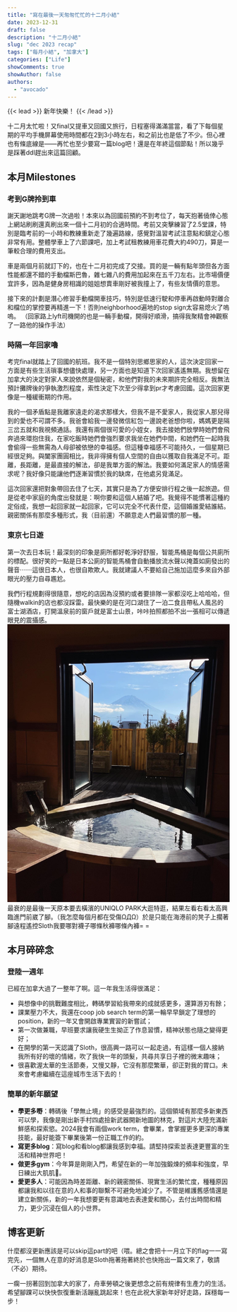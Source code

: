 ```yaml
---
title: "寫在最後一天匆匆忙忙的十二月小結"
date: 2023-12-31
draft: false
description: "十二月小結"
slug: "dec 2023 recap"
tags: ["每月小結", "加拿大"]
categories: ["Life"]
showComments: true
showAuthor: false
authors:
  - "avocado"
---
```

{{< lead >}}
新年快樂！
{{< /lead >}}

十二月太忙啦！又final又提車又回國又旅行，日程塞得滿滿當當，看了下每個星期的平均手機屏幕使用時間都在2到3小時左右，和之前比也是低了不少。但心裡也有條底線是——再忙也至少要寫一篇blog吧！還是在年終這個節點！所以幾乎是踩著ddl趕出來這篇回顧。
## 本月Milestones
### 考到G牌拎到車
謝天謝地跳考G牌一次過啦！本來以為回國前預約不到考位了，每天抱著僥倖心態上網站刷刷還真刷出來一個十二月初的合適時間。考前又突擊練習了2.5堂課，特別是臨考前的一小時和教練重新走了幾遍路線，感覺對溫習考試注意點和鎮定心態非常有用。整體學車上了六節課吧，加上考試租教練用車花費大約490刀，算是一筆較合理的費用支出。

車是兩個月前就訂下的，也在十二月初完成了交接。買的是一輛有點年頭但各方面性能都還不錯的手動檔斯巴魯，雜七雜八的費用加起來在五千刀左右。比市場價便宜許多，因為是健身房相識的姐姐想賣車剛好被我撞上了，有些友情價的意思。

接下來的計劃是潛心修習手動檔開車技巧，特別是低速行駛和停車再啟動時對離合和檔位的掌控要再精進一下！否則neighborhood遍地的stop sign太容易熄火了嗚嗚。
（回家路上lyft司機開的也是一輛手動檔，開得好順滑，搞得我聚精會神觀察了一路他的操作手法）
### 時隔一年回家嚕
考完final就踏上了回國的航班。我不是一個特別思鄉思家的人，這次決定回家一方面是有些生活瑣事想儘快處理，另一方面也是知道下次回家遙遙無期。我想留在加拿大的決定對家人來說依然是個秘密，和他們對我的未來期許完全相反。我無法預計攤牌後的爭執激烈程度，索性決定下次至少得拿到pr才考慮回國。這次回家更像是一種緩衝期的作用。

我的一個矛盾點是我離家遠走的渴求那樣大，但我不是不愛家人，我從家人那兒得到的愛也不可謂不多。我爸會給我一邊發微信紅包一邊說老爸想你啦，媽媽更是隔三岔五就和我視頻通話。我還有兩個很可愛的小姪女，我去接她們放學時她們會飛奔過來環抱住我，在家吃飯時她們會強烈要求我坐在她們中間，和她們在一起時我會偷得一些無需為人母卻被依戀的幸福感。但這種幸福感不可能持久，一個星期已經很足夠。與闔家團圓相比，我非得擁有個人空間的自由以獲取自我滿足不可。距離，長距離，是最直接的解法，卻是我單方面的解法。我要如何滿足家人的情感需求呢？我好像只能讓他們逐漸習慣於我的缺席，在他處另覓滿足。

這次回家還把對象帶回去住了七天，其實只是為了方便安排行程之後一起旅遊。但是從老中家庭的角度出發就是：啊你要和這個人結婚了吧。我覺得不能慣著這種約定俗成，我想一起回家就一起回家，它可以完全不代表什麼，這個婚誰愛結誰結。親密關係有那麼多種形式，我（目前還）不願意走人們最習慣的那一種。
### 東京七日遊
第一次去日本玩！最深刻的印象是廁所都好乾淨好舒服，智能馬桶是每個公共廁所的標配。很好笑的一點是日本公廁的智能馬桶會自動播放流水聲以掩蓋如廁發出的聲音⋯⋯這很日本人，也很自欺欺人。我就建議人不要給自己施加這麼多來自外部眼光的壓力自尋尷尬。

我們行程規劃得很隨意，想吃的店因為沒預約或者要排隊一家都沒吃上哈哈哈，但隨機walkin的店也都沒踩雷。最快樂的是在河口湖住了一泊二食且帶私人風呂的富士湖酒店，打開溫泉前的窗戶就是富士山景，咔咔拍照都拍不出一張相可以傳遞眼見的震攝感。
![onsen](onsen.jpg)
最衰的是最後一天原本要去橫濱的UNIQLO PARK大逛特逛，結果左看右看太高興臨進門前崴了腳。（我怎麼每個月都在受傷ΩДΩ）於是只能在海港前的凳子上擱著腳遠程遙控Sloth我要哪對襪子哪條秋褲哪條內褲= =
## 本月碎碎念
### 登陸一週年
已經在加拿大過了一整年了啊。這一年我生活得很滿足：
- 與想像中的挑戰難度相比，轉碼學習給我帶來的成就感更多，還算游刃有餘；
- 課業壓力不大，我還在coop job search term的第一輪早早鎖定了理想的position，新的一年又會開啟專業實習的新嘗試；
- 第一次做兼職，早班要求讓我硬生生拗正了作息習慣，精神狀態也隨之變得更好；
- 在開學的第一天認識了Sloth，很高興一路可以一起走過，有這樣一個人接納我所有好的壞的情緒，吹了我快一年的頭髮，共尋共享日子裡的微末趣味；
- 很喜歡渥太華的生活節奏，又慢又靜，它沒有那麼繁華，卻正對我的胃口。未來會考慮繼續在這座城市生活下去的！
### 簡單的新年願望
- **學更多嘢**：轉碼後「學無止境」的感受是最強烈的。這個領域有那麼多新東西可以學，我像是剛出新手村四處撿新武器開新地圖的林克，對這片大陸充滿新鮮感和探索慾。2024我會有兩個work term，會畢業，會掌握更多更深的專業技能，最好能簽下畢業後第一份正職工作的約。
- **寫更多blog**：寫blog和看blog都讓我感到幸福。請堅持探索並表達更豐富的生活和精神世界吧！
- **做更多gym**：今年算是剛剛入門，希望在新的一年加強鍛煉的頻率和強度，早日練出大肌肌💪。
- **愛更多人**：可能因為時差距離、新的親密關係、現實生活的繁忙度，種種原因都讓我和以往在意的人和事的聯繫不可避免地減少了。不管是維護舊感情還是建立新關係，新的一年我想要更有意識地去表達愛和關心，去付出時間和精力，更少沉浸在個人的小世界。
## 博客更新
什麼都沒更新應該是可以skip這part的吧（喂。總之會把十一月立下的flag一一寫完先，一個無人在意的好消息是Sloth拖著拖著終於也快拖出一篇文來了，敬請（不必）期待。

一瘸一拐著回到加拿大的家了，舟車勞頓之後更想念之前有規律有生產力的生活。希望腳踝可以快快恢復重新活蹦亂跳起來！也在此祝大家新年好好走路，踩穩每一步！
